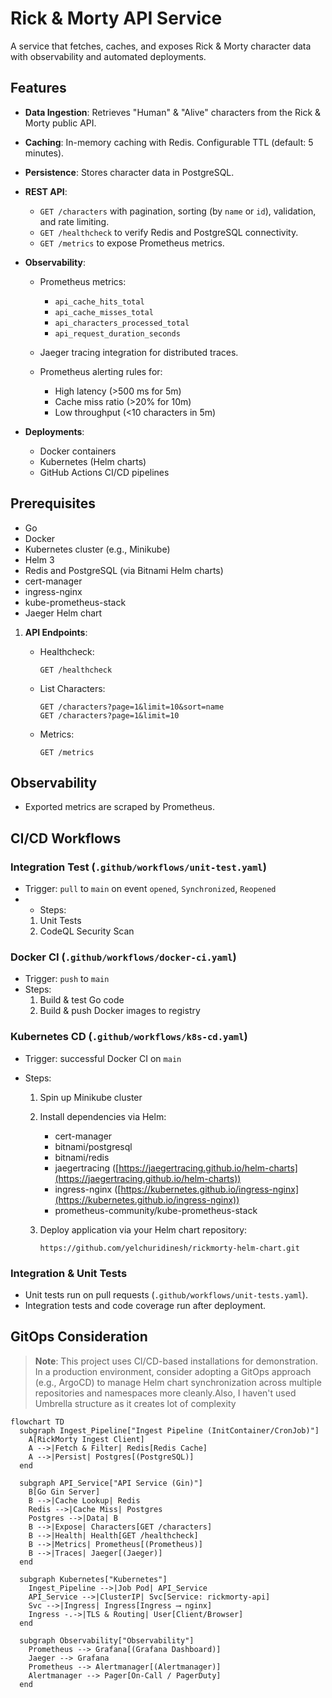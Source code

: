 # Rick & Morty API Service

A service that fetches, caches, and exposes Rick & Morty character data with observability and automated deployments.

## Features

* **Data Ingestion**: Retrieves "Human" & "Alive" characters from the Rick & Morty public API.
* **Caching**: In-memory caching with Redis. Configurable TTL (default: 5 minutes).
* **Persistence**: Stores character data in PostgreSQL.
* **REST API**:

  * `GET /characters` with pagination, sorting (by `name` or `id`), validation, and rate limiting.
  * `GET /healthcheck` to verify Redis and PostgreSQL connectivity.
  * `GET /metrics` to expose Prometheus metrics.
* **Observability**:

  * Prometheus metrics:

    * `api_cache_hits_total`
    * `api_cache_misses_total`
    * `api_characters_processed_total`
    * `api_request_duration_seconds`
  * Jaeger tracing integration for distributed traces.
  * Prometheus alerting rules for:

    * High latency (>500 ms for 5m)
    * Cache miss ratio (>20% for 10m)
    * Low throughput (<10 characters in 5m)
* **Deployments**:

  * Docker containers
  * Kubernetes (Helm charts)
  * GitHub Actions CI/CD pipelines

## Prerequisites

* Go
* Docker
* Kubernetes cluster (e.g., Minikube)
* Helm 3
* Redis and PostgreSQL (via Bitnami Helm charts)
* cert-manager
* ingress-nginx
* kube-prometheus-stack
* Jaeger Helm chart



1. **API Endpoints**:

   * Healthcheck:

     ```http
     GET /healthcheck
     ```
   * List Characters:

     ```http
     GET /characters?page=1&limit=10&sort=name
     GET /characters?page=1&limit=10
     ```
   * Metrics:

     ```http
     GET /metrics
     ```

## Observability

* Exported metrics are scraped by Prometheus.

## CI/CD Workflows

### Integration Test (`.github/workflows/unit-test.yaml`)

* Trigger: `pull` to `main` on event `opened`, `Synchronized`, `Reopened`
* * Steps:
  1. Unit Tests 
  2. CodeQL Security Scan

### Docker CI  (`.github/workflows/docker-ci.yaml`)
* Trigger: `push` to `main`
* Steps:
  1. Build & test Go code
  2. Build & push Docker images to registry

### Kubernetes CD (`.github/workflows/k8s-cd.yaml`)

* Trigger: successful Docker CI on `main`
* Steps:

  1. Spin up Minikube cluster
  2. Install dependencies via Helm:

     * cert-manager
     * bitnami/postgresql
     * bitnami/redis
     * jaegertracing ([https://jaegertracing.github.io/helm-charts](https://jaegertracing.github.io/helm-charts))
     * ingress-nginx ([https://kubernetes.github.io/ingress-nginx](https://kubernetes.github.io/ingress-nginx))
     * prometheus-community/kube-prometheus-stack
  3. Deploy application via your Helm chart repository:

     ```text
     https://github.com/yelchuridinesh/rickmorty-helm-chart.git
     ```

### Integration & Unit Tests

* Unit tests run on pull requests (`.github/workflows/unit-tests.yaml`).
* Integration tests and code coverage run after deployment.

## GitOps Consideration

> **Note**: This project uses CI/CD-based installations for demonstration. In a production environment, consider adopting a GitOps approach (e.g., ArgoCD) to manage Helm chart synchronization across multiple repositories and namespaces more cleanly.Also, I haven't used Umbrella structure as it creates lot of complexity 


```mermaid
flowchart TD
  subgraph Ingest_Pipeline["Ingest Pipeline (InitContainer/CronJob)"]
    A[RickMorty Ingest Client]
    A -->|Fetch & Filter| Redis[Redis Cache]
    A -->|Persist| Postgres[(PostgreSQL)]
  end

  subgraph API_Service["API Service (Gin)"]
    B[Go Gin Server]
    B -->|Cache Lookup| Redis
    Redis -->|Cache Miss| Postgres
    Postgres -->|Data| B
    B -->|Expose| Characters[GET /characters]
    B -->|Health| Health[GET /healthcheck]
    B -->|Metrics| Prometheus[(Prometheus)]
    B -->|Traces| Jaeger[(Jaeger)]
  end

  subgraph Kubernetes["Kubernetes"]
    Ingest_Pipeline -->|Job Pod| API_Service
    API_Service -->|ClusterIP| Svc[Service: rickmorty-api]
    Svc -->|Ingress| Ingress[Ingress ⟶ nginx]
    Ingress -.->|TLS & Routing| User[Client/Browser]
  end

  subgraph Observability["Observability"]
    Prometheus --> Grafana[(Grafana Dashboard)]
    Jaeger --> Grafana
    Prometheus --> Alertmanager[(Alertmanager)]
    Alertmanager --> Pager[On-Call / PagerDuty]
  end

